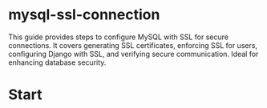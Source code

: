 # mysql-ssl-connection
This guide provides steps to configure MySQL with SSL for secure connections. It covers generating SSL certificates, enforcing SSL for users, configuring Django with SSL, and verifying secure communication. Ideal for enhancing database security.

# Start
